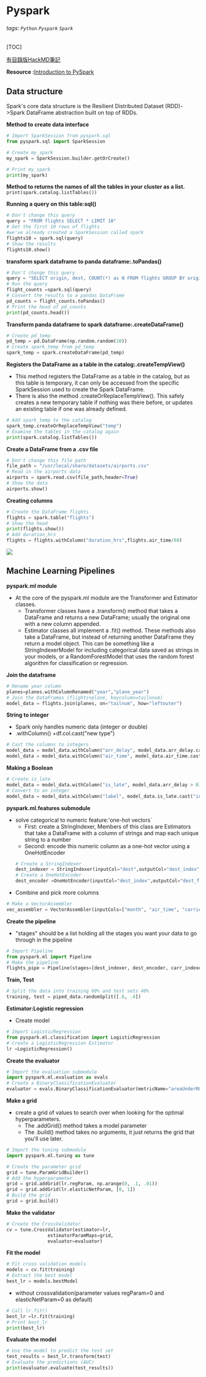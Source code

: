 # Pyspark
###### tags: `Python` `Pyspark` `Spark`
[TOC]

[有目錄版HackMD筆記](https://hackmd.io/yUxnYOU9TL2ocN6z0CCS_w?both)

**Resource :**[Introduction to PySpark](https://www.datacamp.com/courses/introduction-to-pyspark)

Data structure
-
Spark's core data structure is the Resilient Distributed Dataset (RDD)->Spark DataFrame abstraction built on top of RDDs.

**Method to create data interface**
```python
# Import SparkSession from pyspark.sql
from pyspark.sql import SparkSession

# Create my_spark
my_spark = SparkSession.builder.getOrCreate()

# Print my_spark
print(my_spark)
```

**Method to returns the names of all the tables in your cluster as a list.**
`print(spark.catalog.listTables())`

**Running a query on this table:sql()**
```python
# Don't change this query
query = "FROM flights SELECT * LIMIT 10"
# Get the first 10 rows of flights
#we've already created a SparkSession called spark
flights10 = spark.sql(query)
# Show the results
flights10.show()
```

**transform spark dataframe to panda dataframe:.toPandas()**
```python
# Don't change this query
query = "SELECT origin, dest, COUNT(*) as N FROM flights GROUP BY origin, dest"
# Run the query
flight_counts =spark.sql(query)
# Convert the results to a pandas DataFrame
pd_counts = flight_counts.toPandas()
# Print the head of pd_counts
print(pd_counts.head())
```

**Transform panda dataframe to spark dataframe:.createDataFrame()**
```python
# Create pd_temp
pd_temp = pd.DataFrame(np.random.random(10))
# Create spark_temp from pd_temp
spark_temp = spark.createDataFrame(pd_temp)
```

**Registers the DataFrame as a table in the catalog:.createTempView()**
- This method registers the DataFrame as a table in the catalog, but as this table is temporary, it can only be accessed from the specific SparkSession used to create the Spark DataFrame.
- There is also the method .createOrReplaceTempView(). This safely creates a new temporary table if nothing was there before, or updates an existing table if one was already defined.
```python
# Add spark_temp to the catalog
spark_temp.createOrReplaceTempView("temp")
# Examine the tables in the catalog again
print(spark.catalog.listTables())
```

**Create a DataFrame from a .csv file**
```python
# Don't change this file path
file_path = "/usr/local/share/datasets/airports.csv"
# Read in the airports data
airports = spark.read.csv(file_path,header=True)
# Show the data
airports.show()
```

**Creating columns**
```python
# Create the DataFrame flights
flights = spark.table("flights")
# Show the head
print(flights.show())
# Add duration_hrs
flights = flights.withColumn("duration_hrs",flights.air_time/60)
```
![](https://i.imgur.com/KeVizav.png)

Machine Learning Pipelines
-
**pyspark.ml module**
- At the core of the pyspark.ml module are the Transformer and Estimator classes.
    - Transformer classes have a .transform() method that takes a DataFrame and returns a new DataFrame; usually the original one with a new column appended.
    - Estimator classes all implement a .fit() method. These methods also take a DataFrame, but instead of returning another DataFrame they return a model object. This can be something like a StringIndexerModel for including categorical data saved as strings in your models, or a RandomForestModel that uses the random forest algorithm for classification or regression.
    

**Join the dataframe**
```python
# Rename year column
planes=planes.withColumnRenamed("year","plane_year")
# Join the DataFrames (flights+plane, keycolumn=tailonum)
model_data = flights.join(planes, on="tailnum", how="leftouter")
```

**String to integer**
- Spark only handles numeric data (integer or double)
- .withColumn() +df.col.cast("new type")
```python
# Cast the columns to integers
model_data = model_data.withColumn("arr_delay", model_data.arr_delay.cast("integer"))
model_data = model_data.withColumn("air_time", model_data.air_time.cast("integer"))
```

**Making a Boolean**
```python
# Create is_late
model_data = model_data.withColumn("is_late", model_data.arr_delay > 0)
# Convert to an integer
model_data = model_data.withColumn("label", model_data.is_late.cast("integer"))
```

**pyspark.ml.features submodule**
- solve categorical to numeric feature:'one-hot vectors`
    - First: create a StringIndexer,  Members of this class are Estimators that take a DataFrame with a column of strings and map each unique string to a number
    - Second: encode this numeric column as a one-hot vector using a OneHotEncoder
    ```python
    # Create a StringIndexer
    dest_indexer = StringIndexer(inputCol="dest",outputCol="dest_index")
    # Create a OneHotEncoder
    dest_encoder =OneHotEncoder(inputCol="dest_index",outputCol="dest_fact")
    ```
- Combine and pick more columns
```python
# Make a VectorAssembler
vec_assembler = VectorAssembler(inputCols=["month", "air_time", "carrier_fact", "dest_fact", "plane_age"], outputCol="features")
```

**Create the pipeline**
- "stages" should be a list holding all the stages you want your data to go through in the pipeline
```python
# Import Pipeline
from pyspark.ml import Pipeline
# Make the pipeline
flights_pipe = Pipeline(stages=[dest_indexer, dest_encoder, carr_indexer, carr_encoder, vec_assembler])
```

**Train, Test**
```python
# Split the data into training 60% and test sets 40% 
training, test = piped_data.randomSplit([.6, .4])
```

**Estimator:Logistic regression**
- Create model
```python
# Import LogisticRegression
from pyspark.ml.classification import LogisticRegression
# Create a LogisticRegression Estimator
lr =LogisticRegression()
```

**Create the evaluator**
```python
# Import the evaluation submodule
import pyspark.ml.evaluation as evals
# Create a BinaryClassificationEvaluator
evaluator = evals.BinaryClassificationEvaluator(metricName="areaUnderROC")
```

**Make a grid**
- create a grid of values to search over when looking for the optimal hyperparameters. 
    - The .addGrid() method takes a model parameter
    - The .build() method takes no arguments, it just returns the grid that you'll use later.
```python
# Import the tuning submodule
import pyspark.ml.tuning as tune

# Create the parameter grid
grid = tune.ParamGridBuilder()
# Add the hyperparameter
grid = grid.addGrid(lr.regParam, np.arange(0, .1, .01))
grid = grid.addGrid(lr.elasticNetParam, [0, 1])
# Build the grid
grid = grid.build()
```

**Make the validator**

```python
# Create the CrossValidator
cv = tune.CrossValidator(estimator=lr,
               estimatorParamMaps=grid,
               evaluator=evaluator)
```

**Fit the model**
```Python
# Fit cross validation models
models = cv.fit(training)
# Extract the best model
best_lr = models.bestModel
```
- without crossvalidation(parameter values regParam=0 and elasticNetParam=0 as default)
```python
# Call lr.fit()
best_lr =lr.fit(training)
# Print best_lr
print(best_lr)
```

**Evaluate the model**
```python
# Use the model to predict the test set
test_results = best_lr.transform(test)
# Evaluate the predictions (AUC)
print(evaluator.evaluate(test_results))
```
